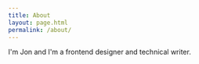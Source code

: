 ```yaml
---
title: About
layout: page.html
permalink: /about/
---
```


I'm Jon and I'm a frontend designer and technical writer.
